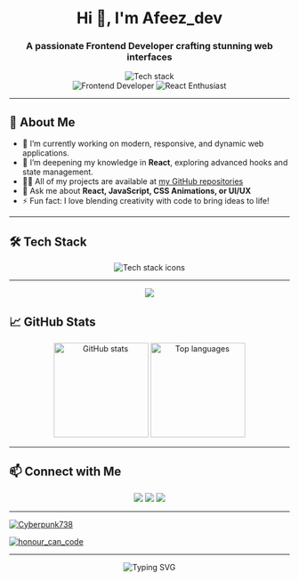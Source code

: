 <!-- Profile README by Cyberpunk738 -->

<h1 align="center">Hi 👋, I'm Afeez_dev</h1>
<h3 align="center">A passionate Frontend Developer crafting stunning web interfaces</h3>

<p align="center">
  <img src="https://skillicons.dev/icons?i=html,css,js,react" alt="Tech stack" /><br/>
  <img src="https://img.shields.io/badge/Frontend-Developer-blue" alt="Frontend Developer" />
  <img src="https://img.shields.io/badge/React-Enthusiast-61dafb?logo=react&logoColor=white" alt="React Enthusiast" />
</p>


---

## 🚀 About Me

- 🔭 I’m currently working on modern, responsive, and dynamic web applications.
- 🌱 I’m deepening my knowledge in **React**, exploring advanced hooks and state management.
- 👨‍💻 All of my projects are available at [my GitHub repositories](https://github.com/Cyberpunk738?tab=repositories)
- 💬 Ask me about **React, JavaScript, CSS Animations, or UI/UX**
- ⚡ Fun fact: I love blending creativity with code to bring ideas to life!

---

## 🛠️ Tech Stack

<div align="center">
  <img src="https://skillicons.dev/icons?i=html,css,js,react,tailwind,figma" alt="Tech stack icons" />
</div>

---

<p align="center">
    <a href="https://git.io/streak-stats"><img src="https://streak-stats.demolab.com?user=Cyberpunk738"/></a>
</p>

## 📈 GitHub Stats

<p align="center">
  <img src="https://github-readme-stats.vercel.app/api?username=Cyberpunk738&show_icons=true&theme=radical" alt="GitHub stats" height="170"/>
  <img src="https://github-readme-stats.vercel.app/api/top-langs/?username=Cyberpunk738&layout=compact&theme=radical" alt="Top languages" height="170"/>
</p>

---

## 📫 Connect with Me

<p align="center">
  <a href="suleafeezademola@gmail.com"><img src="https://img.shields.io/badge/Email-D14836?style=flat&logo=gmail&logoColor=white"/></a>
  <a href="https://linkedin.com/in/yourlinkedin"><img src="https://img.shields.io/badge/LinkedIn-0077B5?style=flat&logo=linkedin&logoColor=white"/></a>
  <a href="https://twitter.com/AfeezSule35391"><img src="https://img.shields.io/badge/Twitter-1DA1F2?style=flat&logo=twitter&logoColor=white"/></a>
</p>

---

<p align="left"> <a href="https://github.com/ryo-ma/github-profile-trophy"><img src="https://github-profile-trophy.vercel.app/?username=Cyberpunk738" alt="Cyberpunk738" /></a> </p>

<p align="left"> <a href="https://twitter.com/AfeezSule35391" target="blank"><img src="https://img.shields.io/twitter/follow/AfeezSule35391?logo=twitter&style=for-the-badge" alt="honour_can_code" /></a> </p>


---

<p align="center">
  <img src="https://readme-typing-svg.herokuapp.com?font=Fira+Code&weight=500&pause=1000&color=09F7F7&center=true&vCenter=true&width=440&lines=Frontend+Developer;React+Lover;CSS+Artisan;Always+Learning+%F0%9F%92%BB" alt="Typing SVG" />
</p>


 
